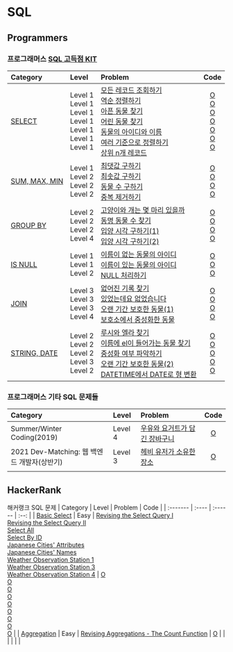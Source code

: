 # SQL

## Programmers
### 프로그래머스 [SQL 고득점 KIT](https://programmers.co.kr/learn/challenges?tab=sql_practice_kit) <br>
| Category | Level | Problem | Code | 
| :------- | :---- | :------ | :--: |
| [SELECT](https://github.com/Taehee-K/Algorithm/tree/main/SQL/Programmers/SELECT) | Level 1<br>Level 1<br>Level 1<br>Level 1<br>Level 1<br>Level 1<br>Level 1 | [모든 레코드 조회하기](https://programmers.co.kr/learn/courses/30/lessons/59034)<br>[역순 정렬하기](https://programmers.co.kr/learn/courses/30/lessons/59035)<br>[아픈 동물 찾기](https://programmers.co.kr/learn/courses/30/lessons/59036)<br>[어린 동물 찾기](https://programmers.co.kr/learn/courses/30/lessons/59037)<br>[동물의 아이디와 이름](https://programmers.co.kr/learn/courses/30/lessons/59403)<br>[여러 기준으로 정렬하기](https://programmers.co.kr/learn/courses/30/lessons/59404)<br>[상위 n개 레코드](https://programmers.co.kr/learn/courses/30/lessons/59405) | [O](https://github.com/Taehee-K/Algorithm/blob/main/SQL/Programmers/SELECT/Lv1_%EB%AA%A8%EB%93%A0%20%EB%A0%88%EC%BD%94%EB%93%9C%20%EC%A1%B0%ED%9A%8C%ED%95%98%EA%B8%B0.sql)<br>[O](https://github.com/Taehee-K/Algorithm/blob/main/SQL/Programmers/SELECT/Lv1_%EC%97%AD%EC%88%9C%20%EC%A0%95%EB%A0%AC%ED%95%98%EA%B8%B0.sql)<br>[O](https://github.com/Taehee-K/Algorithm/blob/main/SQL/Programmers/SELECT/Lv1_%EC%95%84%ED%94%88%20%EB%8F%99%EB%AC%BC%20%EC%B0%BE%EA%B8%B0.sql)<br>[O](https://github.com/Taehee-K/Algorithm/blob/main/SQL/Programmers/SELECT/Lv1_%EC%96%B4%EB%A6%B0%20%EB%8F%99%EB%AC%BC%20%EC%B0%BE%EA%B8%B0.sql)<br>[O](https://github.com/Taehee-K/Algorithm/blob/main/SQL/Programmers/SELECT/Lv1_%EB%8F%99%EB%AC%BC%EC%9D%98%20%EC%95%84%EC%9D%B4%EB%94%94%EC%99%80%20%EC%9D%B4%EB%A6%84.sql)<br>[O](https://github.com/Taehee-K/Algorithm/blob/main/SQL/Programmers/SELECT/Lv1_%EC%97%AC%EB%9F%AC%20%EA%B8%B0%EC%A4%80%EC%9C%BC%EB%A1%9C%20%EC%A0%95%EB%A0%AC%ED%95%98%EA%B8%B0.sql)<br>[O](https://github.com/Taehee-K/Algorithm/blob/main/SQL/Programmers/SELECT/Lv1_%EC%83%81%EC%9C%84%20n%EA%B0%9C%20%EB%A0%88%EC%BD%94%EB%93%9C.sql) |
| [SUM, MAX, MIN](https://github.com/Taehee-K/Algorithm/tree/main/SQL/Programmers/SUM%2C%20MAX%2C%20MIN) | Level 1<br>Level 2<br>Level 2<br>Level 2 | [최댓값 구하기](https://programmers.co.kr/learn/courses/30/lessons/59415)<br>[최솟값 구하기](https://programmers.co.kr/learn/courses/30/lessons/59038)<br>[동물 수 구하기](https://programmers.co.kr/learn/courses/30/lessons/59406)<br>[중복 제거하기](https://programmers.co.kr/learn/courses/30/lessons/59408)<br> | [O](https://github.com/Taehee-K/Algorithm/blob/main/SQL/Programmers/SUM%2C%20MAX%2C%20MIN/Lv1_%EC%B5%9C%EB%8C%93%EA%B0%92%20%EA%B5%AC%ED%95%98%EA%B8%B0.sql)<br>[O](https://github.com/Taehee-K/Algorithm/blob/main/SQL/Programmers/SUM%2C%20MAX%2C%20MIN/Lv2_%EC%B5%9C%EC%86%9F%EA%B0%92%20%EA%B5%AC%ED%95%98%EA%B8%B0.sql)<br>[O](https://github.com/Taehee-K/Algorithm/blob/main/SQL/Programmers/SUM%2C%20MAX%2C%20MIN/Lv2_%EB%8F%99%EB%AC%BC%20%EC%88%98%20%EA%B5%AC%ED%95%98%EA%B8%B0.sql)<br>[O](https://github.com/Taehee-K/Algorithm/blob/main/SQL/Programmers/SUM%2C%20MAX%2C%20MIN/Lv2_%EC%A4%91%EB%B3%B5%20%EC%A0%9C%EA%B1%B0%ED%95%98%EA%B8%B0.sql) |
| [GROUP BY](https://github.com/Taehee-K/Algorithm/tree/main/SQL/Programmers/GROUP%20BY) | Level 2<br>Level 2<br>Level 2<br>Level 4 | [고양이와 개는 몇 마리 있을까](https://programmers.co.kr/learn/courses/30/lessons/59040)<br>[동명 동물 수 찾기](https://programmers.co.kr/learn/courses/30/lessons/59041)<br>[입양 시각 구하기(1)](https://programmers.co.kr/learn/courses/30/lessons/59412)<br>[입양 시각 구하기(2)](https://programmers.co.kr/learn/courses/30/lessons/59413) | [O](https://github.com/Taehee-K/Algorithm/blob/main/SQL/Programmers/GROUP%20BY/Lv2_%EA%B3%A0%EC%96%91%EC%9D%B4%EC%99%80%20%EA%B0%9C%EB%8A%94%20%EB%AA%87%20%EB%A7%88%EB%A6%AC%20%EC%9E%88%EC%9D%84%EA%B9%8C.sql)<br>[O](https://github.com/Taehee-K/Algorithm/blob/main/SQL/Programmers/GROUP%20BY/Lv2_%EB%8F%99%EB%AA%85%20%EB%8F%99%EB%AC%BC%20%EC%88%98%20%EC%B0%BE%EA%B8%B0.sql)<br>[O](https://github.com/Taehee-K/Algorithm/blob/main/SQL/Programmers/GROUP%20BY/Lv2_%EC%9E%85%EC%96%91%20%EC%8B%9C%EA%B0%81%20%EA%B5%AC%ED%95%98%EA%B8%B0(1).sql)<br>[O](https://github.com/Taehee-K/Algorithm/blob/main/SQL/Programmers/GROUP%20BY/Lv4_%EC%9E%85%EC%96%91%20%EC%8B%9C%EA%B0%81%20%EA%B5%AC%ED%95%98%EA%B8%B0(2).sql) |
| [IS NULL](https://github.com/Taehee-K/Algorithm/tree/main/SQL/Programmers/IS%20NULL) | Level 1<br>Level 1<br>Level 2 | [이름이 없는 동물의 아이디](https://programmers.co.kr/learn/courses/30/lessons/59039)<br>[이름이 있는 동물의 아이디](https://programmers.co.kr/learn/courses/30/lessons/59407)<br>[NULL 처리하기](https://programmers.co.kr/learn/courses/30/lessons/59410) | [O](https://github.com/Taehee-K/Algorithm/blob/main/SQL/Programmers/IS%20NULL/Lv1_%EC%9D%B4%EB%A6%84%EC%9D%B4%20%EC%97%86%EB%8A%94%20%EB%8F%99%EB%AC%BC%EC%9D%98%20%EC%95%84%EC%9D%B4%EB%94%94.sql)<br>[O](https://github.com/Taehee-K/Algorithm/blob/main/SQL/Programmers/IS%20NULL/Lv1_%EC%9D%B4%EB%A6%84%EC%9D%B4%20%EC%9E%88%EB%8A%94%20%EB%8F%99%EB%AC%BC%EC%9D%98%20%EC%95%84%EC%9D%B4%EB%94%94.sql)<br>[O](https://github.com/Taehee-K/Algorithm/blob/main/SQL/Programmers/IS%20NULL/Lv2_NULL%20%EC%B2%98%EB%A6%AC%ED%95%98%EA%B8%B0.sql) |
| [JOIN](https://github.com/Taehee-K/Algorithm/tree/main/SQL/Programmers/JOIN) | Level 3<br>Level 3<br>Level 3<br>Level 4 | [없어진 기록 찾기](https://programmers.co.kr/learn/courses/30/lessons/59042)<br>[있었는데요 없었습니다](https://programmers.co.kr/learn/courses/30/lessons/59043)<br>[오랜 기간 보호한 동물(1)](https://programmers.co.kr/learn/courses/30/lessons/59044)<br>[보호소에서 중성화한 동물](https://programmers.co.kr/learn/courses/30/lessons/59045) | [O](https://github.com/Taehee-K/Algorithm/blob/main/SQL/Programmers/JOIN/Lv3_%EC%97%86%EC%96%B4%EC%A7%84%20%EA%B8%B0%EB%A1%9D%20%EC%B0%BE%EA%B8%B0.sql)<br>[O](https://github.com/Taehee-K/Algorithm/blob/main/SQL/Programmers/JOIN/Lv3_%EC%9E%88%EC%97%88%EB%8A%94%EB%8D%B0%EC%9A%94%20%EC%97%86%EC%97%88%EC%8A%B5%EB%8B%88%EB%8B%A4.sql)<br>[O](https://github.com/Taehee-K/Algorithm/blob/main/SQL/Programmers/JOIN/Lv3_%EC%98%A4%EB%9E%9C%20%EA%B8%B0%EA%B0%84%20%EB%B3%B4%ED%98%B8%ED%95%9C%20%EB%8F%99%EB%AC%BC(1).sql)<br>[O](https://github.com/Taehee-K/Algorithm/blob/main/SQL/Programmers/JOIN/Lv4_%EB%B3%B4%ED%98%B8%EC%86%8C%EC%97%90%EC%84%9C%20%EC%A4%91%EC%84%B1%ED%99%94%ED%95%9C%20%EB%8F%99%EB%AC%BC.sql) |
| [STRING, DATE](https://github.com/Taehee-K/Algorithm/tree/main/SQL/Programmers/STRING%2C%20DATE) | Level 2<br>Level 2<br>Level 2<br>Level 3<br>Level 2 | [루시와 엘라 찾기](https://programmers.co.kr/learn/courses/30/lessons/59046)<br>[이름에 el이 들어가는 동물 찾기](https://programmers.co.kr/learn/courses/30/lessons/59047)<br>[중성화 여부 파악하기](https://programmers.co.kr/learn/courses/30/lessons/59409)<br>[오랜 기간 보호한 동물(2)](https://programmers.co.kr/learn/courses/30/lessons/59411)<br>[DATETIME에서 DATE로 형 변환](https://programmers.co.kr/learn/courses/30/lessons/59414) | [O](https://github.com/Taehee-K/Algorithm/blob/main/SQL/Programmers/STRING%2C%20DATE/Lv2_%EB%A3%A8%EC%8B%9C%EC%99%80%20%EC%97%98%EB%9D%BC%20%EC%B0%BE%EA%B8%B0.sql)<br>[O](https://github.com/Taehee-K/Algorithm/blob/main/SQL/Programmers/STRING%2C%20DATE/Lv2_%EC%9D%B4%EB%A6%84%EC%97%90%20el%EC%9D%B4%20%EB%93%A4%EC%96%B4%EA%B0%80%EB%8A%94%20%EB%8F%99%EB%AC%BC%20%EC%B0%BE%EA%B8%B0.sql)<br>[O](https://github.com/Taehee-K/Algorithm/blob/main/SQL/Programmers/STRING%2C%20DATE/Lv2_%EC%A4%91%EC%84%B1%ED%99%94%20%EC%97%AC%EB%B6%80%20%ED%8C%8C%EC%95%85%ED%95%98%EA%B8%B0.sql)<br>[O](https://github.com/Taehee-K/Algorithm/blob/main/SQL/Programmers/STRING%2C%20DATE/Lv3_%EC%98%A4%EB%9E%9C%20%EA%B8%B0%EA%B0%84%20%EB%B3%B4%ED%98%B8%ED%95%9C%20%EB%8F%99%EB%AC%BC(2).sql)<br>[O](https://github.com/Taehee-K/Algorithm/blob/main/SQL/Programmers/STRING%2C%20DATE/Lv2_DATETIME%EC%97%90%EC%84%9C%20DATE%EB%A1%9C%20%ED%98%95%20%EB%B3%80%ED%99%98.sql) |

### 프로그래머스 기타 SQL 문제들
| Category | Level | Problem | Code | 
| :------- | :---- | :------ | :--: |
| Summer/Winter Coding(2019) | Level 4 | [우유와 요거트가 담긴 장바구니](https://programmers.co.kr/learn/courses/30/lessons/62284) | [O](https://github.com/Taehee-K/Algorithm/blob/main/SQL/Programmers/Lv4_%EC%9A%B0%EC%9C%A0%EC%99%80%20%EC%9A%94%EA%B1%B0%ED%8A%B8%EA%B0%80%20%EB%8B%B4%EA%B8%B4%20%EC%9E%A5%EB%B0%94%EA%B5%AC%EB%8B%88.sql) |
| 2021 Dev-Matching: 웹 백엔드 개발자(상반기) | Level 3 | [헤비 유저가 소유한 장소](https://programmers.co.kr/learn/courses/30/lessons/77487) | [O](https://github.com/Taehee-K/Algorithm/blob/main/SQL/Programmers/Lv3_%ED%97%A4%EB%B9%84%20%EC%9C%A0%EC%A0%80%EA%B0%80%20%EC%86%8C%EC%9C%A0%ED%95%9C%20%EC%9E%A5%EC%86%8C.sql) |
|  |  | []() | []() |


## HackerRank
해커랭크 SQL 문제 
| Category | Level | Problem | Code | 
| :------- | :---- | :------ | :--: |
| [Basic Select](https://github.com/Taehee-K/Algorithm/tree/main/SQL/HackerRank/Basic%20Select) | Easy | [Revising the Select Query I](https://www.hackerrank.com/challenges/revising-the-select-query/problem)<br>[Revising the Select Query II](https://www.hackerrank.com/challenges/revising-the-select-query-2/problem)<br>[Select All](https://www.hackerrank.com/challenges/select-all-sql/problem)<br>[Select By ID](https://www.hackerrank.com/challenges/select-by-id/problem)<br>[Japanese Cities' Attributes](https://www.hackerrank.com/challenges/japanese-cities-attributes/problem)<br>[Japanese Cities' Names](https://www.hackerrank.com/challenges/japanese-cities-name/problem)<br>[Weather Observation Station 1](https://github.com/Taehee-K/Algorithm/blob/main/SQL/HackerRank/Basic%20Select/Easy_Weather%20Observation%20Station1.sql)<br>[Weather Observation Station 3](https://www.hackerrank.com/challenges/weather-observation-station-3/problem)<br>[Weather Observation Station 4](https://www.hackerrank.com/challenges/weather-observation-station-4/problem) | [O]()<br>[O]()<br>[O]()<br>[O]()<br>[O]()<br>[O]()<br>[O]()<br>[O]()<br>[O]() |
| [Aggregation](https://github.com/Taehee-K/Algorithm/tree/main/SQL/HackerRank/Aggregation) | Easy | [Revising Aggregations - The Count Function](https://www.hackerrank.com/challenges/revising-aggregations-the-count-function/problem) | [O]() |
|  |  | []() | []() |